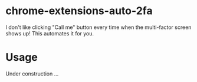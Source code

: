 # chrome-extensions-auto-2fa
I don't like clicking "Call me" button every time when the multi-factor screen shows up! This automates it for you.

# Usage

Under construction ...
